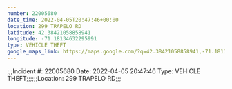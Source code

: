 ```yaml
---
number: 22005680
date_time: 2022-04-05T20:47:46+00:00
location: 299 TRAPELO RD
latitude: 42.38421058858941
longitude: -71.18134632295991
type: VEHICLE THEFT
google_maps_link: https://maps.google.com/?q=42.38421058858941,-71.18134632295991
---
```


;;;Incident #: 22005680  Date: 2022-04-05 20:47:46   Type: VEHICLE THEFT;;;;;;Location: 299 TRAPELO RD;;;
